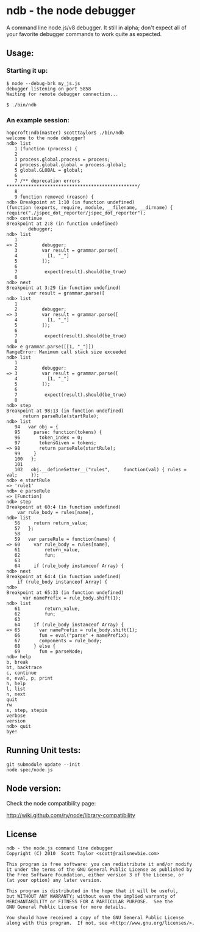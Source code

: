 
# ndb - the node debugger

A command line node.js/v8 debugger.  It still in alpha;
don't expect all of your favorite debugger commands to
work quite as expected.

## Usage:

### Starting it up:

    $ node --debug-brk my_js.js
    debugger listening on port 5858
    Waiting for remote debugger connection...

    $ ./bin/ndb

### An example session:

    hopcroft:ndb(master) scotttaylor$ ./bin/ndb
    welcome to the node debugger!
    ndb> list
       1 (function (process) {
       2
       3 process.global.process = process;
       4 process.global.global = process.global;
       5 global.GLOBAL = global;
       6
       7 /** deprecation errors ************************************************/
       8
       9 function removed (reason) {
    ndb> Breakpoint at 1:10 (in function undefined)
    (function (exports, require, module, __filename, __dirname) { require("./jspec_dot_reporter/jspec_dot_reporter");
    ndb> continue
    Breakpoint at 2:8 (in function undefined)
            debugger;
    ndb> list
       1
    => 2         debugger;
       3         var result = grammar.parse([
       4           [1, "_"]
       5         ]);
       6
       7          expect(result).should(be_true)
       8
    ndb> next
    Breakpoint at 3:29 (in function undefined)
            var result = grammar.parse([
    ndb> list
       1
       2         debugger;
    => 3         var result = grammar.parse([
       4           [1, "_"]
       5         ]);
       6
       7          expect(result).should(be_true)
       8
    ndb> e grammar.parse([[1, "_"]])
    RangeError: Maximum call stack size exceeded
    ndb> list
       1
       2         debugger;
    => 3         var result = grammar.parse([
       4           [1, "_"]
       5         ]);
       6
       7          expect(result).should(be_true)
       8
    ndb> step
    Breakpoint at 98:13 (in function undefined)
          return parseRule(startRule);
    ndb> list
       94   var obj = {
       95     parse: function(tokens) {
       96       token_index = 0;
       97       tokensGiven = tokens;
    => 98       return parseRule(startRule);
       99     }
       100   };
       101
       102   obj.__defineSetter__("rules",     function(val) { rules = val;     });
    ndb> e startRule
    => 'rule1'
    ndb> e parseRule
    => [Function]
    ndb> step
    Breakpoint at 60:4 (in function undefined)
        var rule_body = rules[name],
    ndb> list
       56     return return_value;
       57   };
       58
       59   var parseRule = function(name) {
    => 60     var rule_body = rules[name],
       61         return_value,
       62         fun;
       63
       64     if (rule_body instanceof Array) {
    ndb> next
    Breakpoint at 64:4 (in function undefined)
        if (rule_body instanceof Array) {
    ndb>
    Breakpoint at 65:33 (in function undefined)
          var namePrefix = rule_body.shift(1);
    ndb> list
       61         return_value,
       62         fun;
       63
       64     if (rule_body instanceof Array) {
    => 65       var namePrefix = rule_body.shift(1);
       66       fun = eval("parse" + namePrefix);
       67       components = rule_body;
       68     } else {
       69       fun = parseNode;
    ndb> help
    b, break
    bt, backtrace
    c, continue
    e, eval, p, print
    h, help
    l, list
    n, next
    quit
    rw
    s, step, stepin
    verbose
    version
    ndb> quit
    bye!


## Running Unit tests:

    git submodule update --init
    node spec/node.js

## Node version:

Check the node compatibility page:

http://wiki.github.com/ry/node/library-compatibility

## License

    ndb - the node.js command line debugger
    Copyright (C) 2010  Scott Taylor <scott@railsnewbie.com>

    This program is free software: you can redistribute it and/or modify
    it under the terms of the GNU General Public License as published by
    the Free Software Foundation, either version 3 of the License, or
    (at your option) any later version.

    This program is distributed in the hope that it will be useful,
    but WITHOUT ANY WARRANTY; without even the implied warranty of
    MERCHANTABILITY or FITNESS FOR A PARTICULAR PURPOSE.  See the
    GNU General Public License for more details.

    You should have received a copy of the GNU General Public License
    along with this program.  If not, see <http://www.gnu.org/licenses/>.

